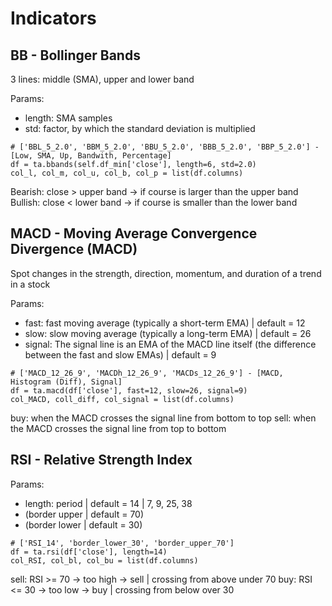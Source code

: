 
# Indicators

## BB - Bollinger Bands

3 lines: middle (SMA), upper and lower band

Params:
- length: SMA samples
- std: factor, by which the standard deviation is multiplied

```
# ['BBL_5_2.0', 'BBM_5_2.0', 'BBU_5_2.0', 'BBB_5_2.0', 'BBP_5_2.0'] - [Low, SMA, Up, Bandwith, Percentage]
df = ta.bbands(self.df_min['close'], length=6, std=2.0)
col_l, col_m, col_u, col_b, col_p = list(df.columns)
```

Bearish: close > upper band -> if course is larger than the upper band
Bullish: close < lower band -> if course is smaller than the lower band




## MACD - Moving Average Convergence Divergence (MACD)

Spot changes in the strength, direction, momentum, and duration of a trend in a stock

Params:
- fast: fast moving average (typically a short-term EMA) | default = 12
- slow: slow moving average (typically a long-term EMA) | default = 26
- signal: The signal line is an EMA of the MACD line itself (the difference between the fast and slow EMAs) | default = 9

```
# ['MACD_12_26_9', 'MACDh_12_26_9', 'MACDs_12_26_9'] - [MACD, Histogram (Diff), Signal]
df = ta.macd(df['close'], fast=12, slow=26, signal=9)
col_MACD, coll_diff, col_signal = list(df.columns)
```

buy: when the MACD crosses the signal line from bottom to top
sell: when the MACD crosses the signal line from top to bottom




## RSI - Relative Strength Index

Params:
- length: period | default = 14 | 7, 9, 25, 38
- (border upper | default = 70)
- (border lower | default = 30)

```
# ['RSI_14', 'border_lower_30', 'border_upper_70']
df = ta.rsi(df['close'], length=14)
col_RSI, col_bl, col_bu = list(df.columns)
```

sell: RSI >= 70 -> too high -> sell | crossing from above under 70
buy: RSI <= 30 -> too low -> buy | crossing from below over 30